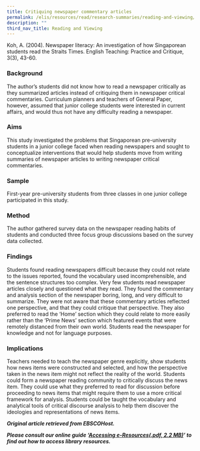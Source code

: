 ```yaml
---
title: Critiquing newspaper commentary articles
permalink: /elis/resources/read/research-summaries/reading-and-viewing/critiquing-newspaper-commentary-articles/
description: ""
third_nav_title: Reading and Viewing
---
```

Koh, A. (2004). Newspaper literacy: An investigation of how Singaporean students read the Straits Times. English Teaching: Practice and Critique, 3(3), 43-60.

### Background

The author’s students did not know how to read a newspaper critically as they summarized articles instead of critiquing them in newspaper critical commentaries. Curriculum planners and teachers of General Paper, however, assumed that junior college students were interested in current affairs, and would thus not have any difficulty reading a newspaper.

### Aims

This study investigated the problems that Singaporean pre-university students in a junior college faced when reading newspapers and sought to conceptualize interventions that would help students move from writing summaries of newspaper articles to writing newspaper critical commentaries.

### Sample

First-year pre-university students from three classes in one junior college participated in this study.

### Method

The author gathered survey data on the newspaper reading habits of students and conducted three focus group discussions based on the survey data collected.

### Findings

Students found reading newspapers difficult because they could not relate to the issues reported, found the vocabulary used incomprehensible, and the sentence structures too complex. Very few students read newspaper articles closely and questioned what they read. They found the commentary and analysis section of the newspaper boring, long, and very difficult to summarize. They were not aware that these commentary articles reflected one perspective, and that they could critique that perspective. They also preferred to read the ‘Home’ section which they could relate to more easily rather than the ‘Prime News’ section which featured events that were remotely distanced from their own world. Students read the newspaper for knowledge and not for language purposes.

### Implications

Teachers needed to teach the newspaper genre explicitly, show students how news items were constructed and selected, and how the perspective taken in the news item might not reflect the reality of the world. Students could form a newspaper reading community to critically discuss the news item. They could use what they preferred to read for discussion before proceeding to news items that might require them to use a more critical framework for analysis. Students could be taught the vocabulary and analytical tools of critical discourse analysis to help them discover the ideologies and representations of news items.


_**Original article retrieved from EBSCOHost.**_  

**_Please consult our online guide ‘[Accessing e-Resources(.pdf, 2.2 MB)](https://academyofsingaporeteachers-moe-edu-sg-admin.cwp.sg/elis/resources/read/research-summaries/reading-and-viewing/18e45074-6b1b-4ac7-811f-1a8da16c4f81 "Accessing e-Resources")’ to find out how to access library resources._**